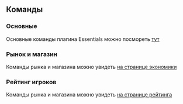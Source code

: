## Команды

### Основные

Основные команды плагина Essentials можно посмореть [тут](https://minecraft.fandom.com/ru/wiki/Essentials)

### Рынок и магазин

Команды рынка и магазина можно увидеть [на странице экономики](money/main)

### Рейтинг игроков
Команды рынка и магазина можно увидеть [на странице рейтинга](mechanics/rating) 